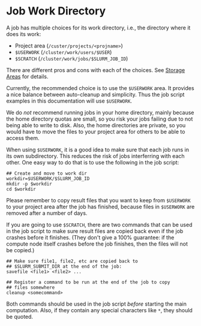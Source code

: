 # Job Work Directory

A job has multiple choices for its work directory, i.e., the directory
where it does its work:

- Project area (`/custer/projects/<projname>`)
- `$USERWORK` (`/cluster/work/users/$USER`)
- `$SCRATCH` (`/cluster/work/jobs/$SLURM_JOB_ID`)

There are different pros and cons with each of the choices.  See
[Storage Areas](../storage/storagesystems.md) for details.

Currently, the recommended choice is to use the `$USERWORK` area.  It
provides a nice balance between auto-cleanup and simplicity.  Thus the
job script examples in this documentation will use `$USERWORK`.

We do _not_ recommend running jobs in your home directory, mainly
because the home directory quotas are small, so you risk your jobs
failing due to not being able to write to disk.  Also, the home
directories are private, so you would have to move the files to your
project area for others to be able to access them.

When using `$USERWORK`, it is a good idea to make sure that each job
runs in its own subdirectory.  This reduces the risk of jobs
interferring with each other.  One easy way to do that is to use the
following in the job script:

    ## Create and move to work dir
    workdir=$USERWORK/$SLURM_JOB_ID
	mkdir -p $workdir
	cd $workdir

Please remember to copy result files that you want to keep from
`$USERWORK` to your project area after the job has finished, because
files in `$USERWORK` are removed after a number of days.

If you are going to use `$SCRATCH`, there are two commands that can be
used in the job script to make sure result files are copied back even
if the job crashes before it finishes. (They don't give a 100%
guarantee: if the compute node itself crashes before the job finishes,
then the files will not be copied.)

	## Make sure file1, file2, etc are copied back to
	## $SLURM_SUBMIT_DIR at the end of the job:
    savefile <file1> <file2> ...

    ## Register a command to be run at the end of the job to copy
	## files somewhere
	cleanup <somecommand>

Both commands should be used in the job script _before_ starting the
main computation.  Also, if they contain any special characters like
`*`, they should be quoted.

